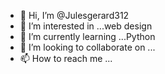 - 👋 Hi, I’m @Julesgerard312
- 👀 I’m interested in ...web design
- 🌱 I’m currently learning ...Python
- 💞️ I’m looking to collaborate on ...
- 📫 How to reach me ...

<!---
Julesgerard312/Julesgerard312 is a ✨ special ✨ repository because its `README.md` (this file) appears on your GitHub profile.
You can click the Preview link to take a look at your changes.
--->
